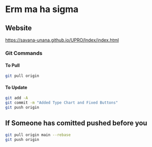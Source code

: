 # Erm ma ha sigma

## Website

<https://savana-unana.github.io/UPRO/Index/index.html>

### Git Commands

#### To Pull

``` bash
git pull origin
```

#### To Update

```bash
git add -A 
git commit -m "Added Type Chart and Fixed Buttons"
git push origin 

```

## If Someone has comitted pushed before you

 ``` bash
 git pull origin main --rebase
 git push origin
```
